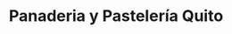 ---
title: "Panaderia y Pastelería Quito"
url: /quito/panaderia-y-pasteleria-quito-gonzalo-zaldumbide/
shop: panadería
---